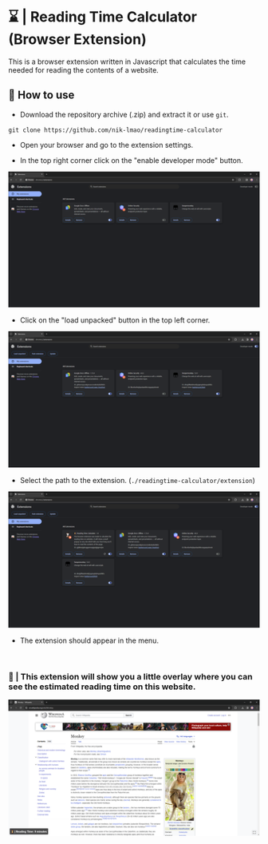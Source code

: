 # ⌛ | Reading Time Calculator (Browser Extension)

This is a browser extension written in Javascript that calculates the time needed for reading the contents of a website.

## 📝 How to use

- Download the repository archive (.zip) and extract it or use `git`.

```shell
git clone https://github.com/nik-lmao/readingtime-calculator
```

- Open your browser and go to the extension settings.

- In the top right corner click on the "enable developer mode" button.

<img src="./images/1.png" width="600px">

- Click on the "load unpacked" button in the top left corner.

<img src="./images/2.png" width="600px">

- Select the path to the extension. (`./readingtime-calculator/extension`)

<img src="./images/3.png" width="600px">

- The extension should appear in the menu.

<br>

### 💎 | This extension will show you a little overlay where you can see the estimated reading time on this website.

<img src="./images/4.png" width="600px">